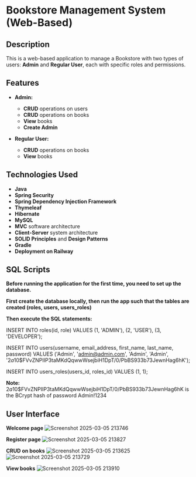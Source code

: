 # Bookstore Management System (Web-Based)

## Description

This is a web-based application to manage a Bookstore with two types of users: **Admin** and **Regular User**, each with specific roles and permissions. 

## Features

- **Admin:**
  - **CRUD** operations on users
  - **CRUD** operations on books
  - **View** books
  - **Create Admin** 
 
- **Regular User:**
  - **CRUD** operations on books
  - **View** books 

## Technologies Used

- **Java**
- **Spring Security**
- **Spring Dependency Injection Framework**
- **Thymeleaf**
- **Hibernate**
- **MySQL**
- **MVC** software architecture 
- **Client-Server** system architecture 
- **SOLID Principles** and **Design Patterns**
- **Gradle**
- **Deployment on Railway**

## SQL Scripts

**Before running the application for the first time, you need to set up the database.**

**First create the database locally, then run the app such that the tables are created (roles, users, users_roles)**

**Then execute the SQL statements:**

INSERT INTO roles(id, role) VALUES (1, 'ADMIN'), (2, 'USER'), (3, 'DEVELOPER');

INSERT INTO users(username, email_address, first_name, last_name, password) VALUES ('Admin', 'admin@admin.com', 'Admin', 'Admin', '$2a$10$FVvZNPIIP3taMKdQqwwWsejbiH1DpT/0/PbBS933b73JewnHag6hK');

INSERT INTO users_roles(users_id, roles_id) VALUES (1, 1);

**Note:** $2a$10$FVvZNPIIP3taMKdQqwwWsejbiH1DpT/0/PbBS933b73JewnHag6hK is the BCrypt hash of password Admin!1234 

## User Interface

**Welcome page** 
![Screenshot 2025-03-05 213746](https://github.com/user-attachments/assets/036be8e3-7be6-43f8-bef5-6e3d76d9eb9a)

**Register page**
![Screenshot 2025-03-05 213827](https://github.com/user-attachments/assets/3444ce02-ce7b-4bcb-8ef9-29da5e456888)

**CRUD on books**
![Screenshot 2025-03-05 213625](https://github.com/user-attachments/assets/d666eb99-4d7a-41a8-b0d8-ce9e13f363d7)  ![Screenshot 2025-03-05 213729](https://github.com/user-attachments/assets/81328376-d8a5-4ff5-8b2d-edc77b03401c)

**View books**
![Screenshot 2025-03-05 213910](https://github.com/user-attachments/assets/118c0e8b-86ed-4d45-9a7a-891213a41008)







